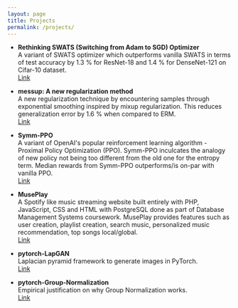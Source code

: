 ```yaml
---
layout: page
title: Projects
permalink: /projects/
---
```


- <b>Rethinking SWATS (Switching from Adam to SGD) Optimizer</b> <br/>
A variant of SWATS optimizer which outperforms vanilla SWATS in terms of test accuracy by 1.3 % for ResNet-18 and 1.4 % for DenseNet-121 on Cifar-10 dataset. <br/> 
<a class="buttonLinks" href="https://github.com/AnirudhMaiya/Rethinking-SWATS-Optimizer" target="_blank">Link</a>

- <b>messup: A new regularization method</b> <br/>
A new regularization technique by encountering samples through exponential smoothing inspired by mixup regularization. This reduces generalization error by 1.6 % when compared to ERM. <br/>
<a class="buttonLinks" href="https://github.com/AnirudhMaiya/Messup" target="_blank">Link</a>

- <b>Symm-PPO</b> <br/>
A variant of OpenAI's popular reinforcement learning algorithm - Proximal Policy Optimization (PPO). Symm-PPO inculcates the analogy of new policy not being too different from the old one for the entropy term. Median rewards from Symm-PPO outperforms/is on-par with vanilla PPO. <br/>
<a class="buttonLinks" href="https://github.com/AnirudhMaiya/Symm-PPO" target="_blank">Link</a>

- <b>MusePlay</b> <br/>
A Spotify like music streaming website built entirely with PHP, JavaScript, CSS and HTML with PostgreSQL done as part of Database Management Systems coursework. MusePlay provides features such as user creation, playlist creation, search music, personalized music recommendation, top songs local/global. <br/>
<a class="buttonLinks" href="https://github.com/AnirudhMaiya/DBMS-WEB-TECH-PROJECT" target="_blank">Link</a>

- <b>pytorch-LapGAN</b> <br/>
Laplacian pyramid framework to generate images in PyTorch. <br/>
<a class="buttonLinks" href="https://github.com/AnirudhMaiya/pytorch-LapGAN" target="_blank">Link</a>

- <b>pytorch-Group-Normalization</b> <br/>
Empirical justification on why Group Normalization works. <br/>
<a class="buttonLinks" href="https://github.com/AnirudhMaiya/pytorch-Group-Normalization" target="_blank">Link</a>